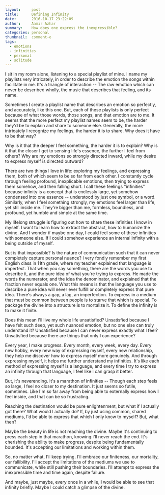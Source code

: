 ```yaml
---
layout:     post
title:      Defining Infinity
date:       2016-10-17 23:22:09
author:     Aamir Azhar
summary:    How does one express the inexpressible?
categories: personal
thumbnail:  comment-o
tags:
  - emotions
  - infinities
  - personal
  - solitude
---
```

I sit in my room alone, listening to a special playlist of mine. I name my playlists very intricately, in order to describe the emotion the songs within facilitate in me. It's a triangle of interaction -- The raw emotion which can never be described wholly, the music that describes that feeling, and its name.

Sometimes I create a playlist name that describes an emotion so perfectly, and accurately, like this one. But, each of these playlists is only perfect because of what those words, those songs, and that emotion are to me. It seems that the more perfect my playlist names seem to be, the harder they'd be to explain and share to someone else. Generally, the more intricately I recognize my feelings, the harder it is to share. Why does it have to be that way?

Why is it that the deeper I feel something, the harder it is to explain? Why is it that the closer I get to sensing life's essence, the further I feel from others? Why are my emotions so strongly directed inward, while my desire to express myself is directed outward?

There are two things I love in life: exploring my feelings, and expressing them, both of which seem to be so far from each other. I constantly cycle through feeling profound, inexplicable emotions, then trying to express them somehow, and then falling short. I call these feelings "infinities" because infinity is a concept that is endlessly large, yet somehow condensed into one essence -- understood by just one symbol, or a word. Similarly, when I feel something strongly, my emotions feel larger than life, yet still inside me. They're bigger than me, formless, boundless, and profound, yet humble and simple at the same time.

My lifelong struggle is figuring out how to share these infinities I know in myself. I want to learn how to extract the abstract, how to humanize the divine. And I wonder if maybe one day, I could feel some of these infinities with someone else. If I could somehow experience an internal infinity with a being outside of myself.

But is that impossible? Is the nature of communication such that it can never completely capture personal nuance? I very fondly remember my first English class in 11th grade, where my teacher explained that language is imperfect. That when you say something, there are the words you use to describe it, and the pure idea of what you're trying to express. He made the words the numerator, and the idea the denominator, and explained that the fraction never equals one. What this means is that the language you use to describe a pure idea will never ever fulfill or completely express that pure idea. There's always a gap, a lag, an imperfection. To express in a medium that must be common between people is to starve that which is special. To package the divine into a structure is to mortalize it. To define the infinity is to make it finite.

Does this mean I'll live my whole life unsatisfied? Unsatisfied because I have felt such deep, yet such nuanced emotion, but no one else can truly understand it? Unsatisfied because I can never express exactly what I feel? Unsatisfied because there are things that only I can experience?

Every year, I make progress. Every month, every week, every day. Every new hobby, every new way of expressing myself, every new relationship, they help me discover how to express myself more genuinely. And through expressing myself, it helps me further understand my infinities. It's like each method of expressing myself is a language, and every time I try to express an infinity through that language, I feel like I can grasp it better.

But, it's neverending. It's a marathon of infinities -- Though each step feels so large, I feel no closer to my destination. It just seems so futile, sometimes. Like I'm so far away from being able to externally express how I feel inside, and that can be so frustrating.

Reaching the destination would be pure enlightenment, but what if I actually got there? What would I actually do? If, by just using common, shared mediums, I'd be able to express that which I only know to myself? But, what then?

Maybe the beauty in life is not reaching the divine. Maybe it's continuing to press each step in that marathon, knowing I'll never reach the end. It's cherishing the ability to make progress, despite being fundamentally bounded. It's accepting our limitations and working within them.

So, no matter what, I'll keep trying. I'll embrace our finiteness, our mortality, our fallibility. I'll accept the limitations of the mediums we use to communicate, while still pushing their boundaries. I'll attempt to express the inexpressible time and time again, despite failure.

And maybe, just maybe, every once in a while, I would be able to see that infinity briefly. Maybe I could catch a glimpse of the divine.
